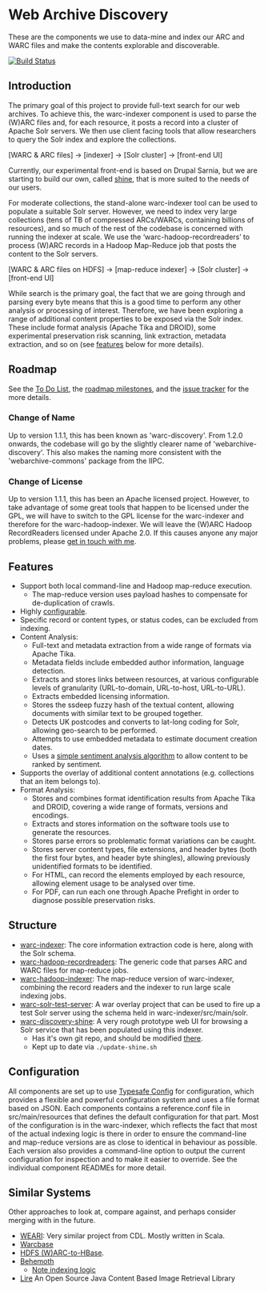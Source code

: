 Web Archive Discovery
=====================

These are the components we use to data-mine and index our ARC and WARC files and make the contents explorable and discoverable.

[![Build Status](https://travis-ci.org/ukwa/webarchive-discovery.png?branch=master)](https://travis-ci.org/ukwa/webarchive-discovery/)


Introduction
------------

The primary goal of this project to provide full-text search for our web archives. To achieve this, the warc-indexer component is used to parse the (W)ARC files and, for each resource, it posts a record into a cluster of Apache Solr servers. We then use client facing tools that allow researchers to query the Solr index and explore the collections.

[WARC & ARC files] -> [indexer] -> [Solr cluster] -> [front-end UI]

Currently, our experimental front-end is based on Drupal Sarnia, but we are starting to build our own, called [shine](https://github.com/ukwa/shine), that is more suited to the needs of our users.

For moderate collections, the stand-alone warc-indexer tool can be used to populate a suitable Solr server. However, we need to index very large collections (tens of TB of compressed ARCs/WARCs, containing billions of resources), and so much of the rest of the codebase is concerned with running the indexer at scale. We use the ‘warc-hadoop-recordreaders’ to process (W)ARC records in a Hadoop Map-Reduce job that posts the content to the Solr servers.

[WARC & ARC files on HDFS] -> [map-reduce indexer] -> [Solr cluster] -> [front-end UI]

While search is the primary goal, the fact that we are going through and parsing every byte means that this is a good time to perform any other analysis or processing of interest. Therefore, we have been exploring a range of additional content properties to be exposed via the Solr index. These include format analysis (Apache Tika and DROID), some experimental preservation risk scanning, link extraction, metadata extraction, and so on (see [features](#features) below for more details).

Roadmap
-------

See the [To Do List](TODO.md), the [roadmap milestones](https://github.com/ukwa/webarchive-discovery/issues/milestones), and the [issue tracker](https://github.com/ukwa/webarchive-discovery/issues) for the more details.

### Change of Name ###

Up to version 1.1.1, this has been known as 'warc-discovery'. From 1.2.0 onwards, the codebase will go by the slightly clearer name of 'webarchive-discovery'. This also makes the naming more consistent with the 'webarchive-commons' package from the IIPC.

### Change of License ###

Up to version 1.1.1, this has been an Apache licensed project. However, to take advantage of some great tools that happen to be licensed under the GPL, we will have to switch to the GPL license for the warc-indexer and therefore for the warc-hadoop-indexer. We will leave the (W)ARC Hadoop RecordReaders licensed under Apache 2.0. If this causes anyone any major problems, please [get in touch with me](https://twitter.com/anjacks0n).


Features
--------

 * Support both local command-line and Hadoop map-reduce execution.
     * The map-reduce version uses payload hashes to compensate for de-duplication of crawls.
 * Highly [configurable](#configuration).
 * Specific record or content types, or status codes, can be excluded from indexing.
 * Content Analysis:
     * Full-text and metadata extraction from a wide range of formats via Apache Tika.
     * Metadata fields include embedded author information, language detection.
     * Extracts and stores links between resources, at various configurable levels of granularity (URL-to-domain, URL-to-host, URL-to-URL).
     * Extracts embedded licensing information.
     * Stores the ssdeep fuzzy hash of the textual content, allowing documents with similar text to be grouped together.
     * Detects UK postcodes and converts to lat-long coding for Solr, allowing geo-search to be performed.
     * Attempts to use embedded metadata to estimate document creation dates.
     * Uses a [simple sentiment analysis algorithm](https://github.com/ukwa/SentimentalJ) to allow content to be ranked by sentiment.
 * Supports the overlay of additional content annotations (e.g. collections that an item belongs to).
 * Format Analysis:
     * Stores and combines format identification results from Apache Tika and DROID, covering a wide range of formats, versions and encodings.
     * Extracts and stores information on the software tools use to generate the resources.
     * Stores parse errors so problematic format variations can be caught.
     * Stores server content types, file extensions, and header bytes (both the first four bytes, and header byte shingles), allowing previously unidentified formats to be identified.
     * For HTML, can record the elements employed by each resource, allowing element usage to be analysed over time.
     * For PDF, can run each one through Apache Prefight in order to diagnose possible preservation risks.


Structure
---------

 * [warc-indexer](warc-indexer): The core information extraction code is here, along with the Solr schema.
 * [warc-hadoop-recordreaders](warc-hadoop-recordreaders): The generic code that parses ARC and WARC files for map-reduce jobs.
 * [warc-hadoop-indexer](warc-hadoop-indexer): The map-reduce version of warc-indexer, combining the record readers and the indexer to run large scale indexing jobs.
 * [warc-solr-test-server](warc-solr-test-server): A war overlay project that can be used to fire up a test Solr server using the schema held in warc-indexer/src/main/solr.
 * [warc-discovery-shine](warc-discovery-shine): A very rough prototype web UI for browsing a Solr service that has been populated using this indexer.
    * Has it's own git repo, and should be modified [there](https://github.com/ukwa/shine).
    * Kept up to date via ```./update-shine.sh```


Configuration
-------------

All components are set up to use [Typesafe Config](https://github.com/typesafehub/config) for configuration, which provides a flexible and powerful configuration system and uses a file format based on JSON. Each components contains a reference.conf file in src/main/resources that defines the default configuration for that part.  Most of the configuration is in the warc-indexer, which reflects the fact that most of the actual indexing logic is there in order to ensure the command-line and map-reduce versions are as close to identical in behaviour as possible. Each version also provides a command-line option to output the current configuration for inspection and to make it easier to override. See the individual component READMEs for more detail.


Similar Systems
---------------

Other approaches to look at, compare against, and perhaps consider merging with in the future.

 * [WEARI](https://bitbucket.org/cdl/weari): Very similar project from CDL. Mostly written in Scala.
 * [Warcbase](https://github.com/lintool/warcbase)
 * [HDFS (W)ARC-to-HBase](http://docs.lucidworks.com/display/bigdata/Custom+Ingestion+Implementation).
 * [Behemoth](https://github.com/DigitalPebble/behemoth)
     * [Note indexing logic](https://github.com/DigitalPebble/behemoth/blob/master/solr/src/main/java/com/digitalpebble/behemoth/solr/SOLRWriter.java)
 * [Lire](http://www.semanticmetadata.net/lire/) An Open Source Java Content Based Image Retrieval Library
